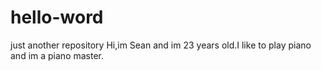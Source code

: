 # hello-word
just another repository
Hi,im Sean and im 23 years old.I like to play piano and im a piano master.
